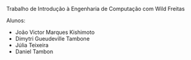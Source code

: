 Trabalho de Introdução à Engenharia de Computação com Wild Freitas

Alunos:
- João Victor Marques Kishimoto
- Dimytri Gueudeville Tambone
- Júlia Teixeira
- Daniel Tambon